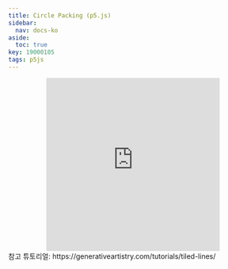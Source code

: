 ```yaml
---
title: Circle Packing (p5.js)
sidebar:
  nav: docs-ko
aside:
  toc: true
key: 19000105
tags: p5js
---
```


<center>
  <iframe width = "350" height = "350" src="https://angeloyeo.github.io/p5/practice_p5js/tiled_lines/" frameborder = "0"></iframe>
</center>
참고 튜토리얼: https://generativeartistry.com/tutorials/tiled-lines/